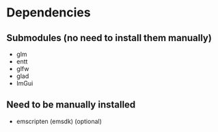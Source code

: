 # Dependencies
## Submodules (no need to install them manually)   
- glm  
- entt  
- glfw  
- glad
- ImGui    

## Need to be manually installed   
- emscripten (emsdk) (optional)
